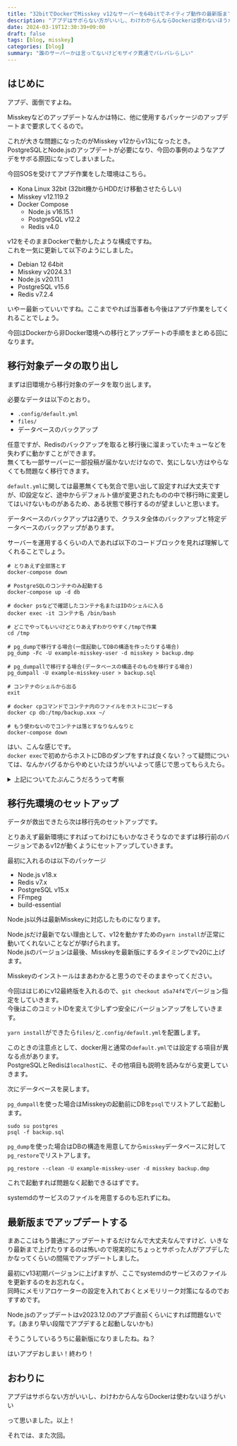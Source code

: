 ```yaml
---
title: "32bitでDockerでMisskey v12なサーバーを64bitでネイティブ動作の最新版までアップグレードした話"
description: "アプデはサボらない方がいいし、わけわからんならDockerは使わないほうがいい"
date: 2024-03-19T12:30:39+09:00
draft: false
tags: [blog, misskey]
categories: [blog]
summary: "誰のサーバーかは言ってないけどモザイク貫通でバレバレらしい"
---
```


## はじめに

アプデ、面倒ですよね。

Misskeyなどのアップデートなんかは特に、他に使用するパッケージのアップデートまで要求してくるので。

これが大きな問題になったのがMisskey v12からv13になったとき。  
PostgreSQLとNode.jsのアップデートが必要になり、今回の事例のようなアプデをサボる原因になってしまいました。

今回SOSを受けてアプデ作業をした環境はこちら。

- Kona Linux 32bit (32bit機からHDDだけ移動させたらしい)
- Misskey v12.119.2
- Docker Compose
  - Node.js v16.15.1
  - PostgreSQL v12.2
  - Redis v4.0

v12をそのままDockerで動かしたような構成ですね。  
これを一気に更新して以下のようにしました。

- Debian 12 64bit
- Misskey v2024.3.1
- Node.js v20.11.1
- PostgreSQL v15.6
- Redis v7.2.4

いやー最新っていいですね。ここまでやれば当事者も今後はアプデ作業をしてくれることでしょう。

今回はDockerから非Docker環境への移行とアップデートの手順をまとめる回になります。

## 移行対象データの取り出し

まずは旧環境から移行対象のデータを取り出します。

必要なデータは以下のとおり。

- `.config/default.yml`
- `files/`
- データベースのバックアップ

任意ですが、Redisのバックアップを取ると移行後に溜まっていたキューなどを失わずに動かすことができます。  
無くても一部サーバーに一部投稿が届かないだけなので、気にしない方はやらなくても問題なく移行できます。

`default.yml`に関しては最悪無くても気合で思い出して設定すれば大丈夫ですが、ID設定など、途中からデフォルト値が変更されたものの中で移行時に変更してはいけないものがあるため、ある状態で移行するのが望ましいと思います。

データベースのバックアップは2通りで、クラスタ全体のバックアップと特定データベースのバックアップがあります。

サーバーを運用するくらいの人であれば以下のコードブロックを見れば理解してくれることでしょう。

```shell
# とりあえず全部落とす
docker-compose down

# PostgreSQLのコンテナのみ起動する
docker-compose up -d db

# docker psなどで確認したコンテナ名またはIDのシェルに入る
docker exec -it コンテナ名 /bin/bash

# どこでやってもいいけどとりあえずわかりやすく/tmpで作業
cd /tmp

# pg_dumpで移行する場合(一度起動してDBの構造を作ったりする場合)
pg_dump -Fc -U example-misskey-user -d misskey > backup.dmp

# pg_dumpallで移行する場合(データベースの構造そのものを移行する場合)
pg_dumpall -U example-misskey-user > backup.sql

# コンテナのシェルから出る
exit

# docker cpコマンドでコンテナ内のファイルをホストにコピーする
docker cp db:/tmp/backup.xxx ~/

# もう使わないのでコンテナは落とすなりなんなりと
docker-compose down
```

はい、こんな感じです。  
`docker exec`で初めからホストにDBのダンプをすれば良くない？って疑問については、なんかバグるからやめといたほうがいいよって感じで思ってもらえたら。

<details>
<summary>上記についてたぶんこうだろうって考察</summary>

Dockerコンテナから直接ホストOSにファイルを保存するという行為は、場合によっては言語や文字コードが異なる環境のシェルに標準出力として流してしまうことになります。

Misskeyのデータベースには投稿などが含まれますが、この投稿はアルファベットだけでなく日本語や特殊文字なども含まれています。

これを、言語の設定などが違う可能性のあるDockerコンテナから直接自身のホストOSのシェルに流してリダイレクトすると文字化けなどの不具合の原因になる可能性が高いと推測します。

これを回避するには、一度Dockerコンテナ内のシェルでファイルの保存までを行ってから`docker cp`コマンドでファイルを持ってくるのが確実だと考え、これを採用しました。

正しいかわからんのでなんか良い考察や情報があれば教えてほしい。

</details>

## 移行先環境のセットアップ

データが救出できたら次は移行先のセットアップです。

とりあえず最新環境にすればってわけにもいかなさそうなのでまずは移行前のバージョンであるv12が動くようにセットアップしていきます。

最初に入れるのは以下のパッケージ

- Node.js v18.x
- Redis v7.x
- PostgreSQL v15.x
- FFmpeg
- build-essential

Node.js以外は最新Misskeyに対応したものになります。

Node.jsだけ最新でない理由として、v12を動かすための`yarn install`が正常に動いてくれないことなどが挙げられます。  
Node.jsのバージョンは最後、Misskeyを最新版にするタイミングでv20に上げます。

Misskeyのインストールはまあわかると思うのでそのままやってください。

今回ははじめにv12最終版を入れるので、`git checkout a5a74f4`でバージョン指定をしていきます。  
今後はこのコミットIDを変えて少しずつ安全にバージョンアップをしていきます。

`yarn install`ができたら`files/`と`.config/default.yml`を配置します。

このときの注意点として、docker用と通常の`default.yml`では設定する項目が異なる点があります。  
PostgreSQLとRedisは`localhost`に、その他項目も説明を読みながら変更していきます。

次にデータベースを戻します。

`pg_dumpall`を使った場合はMisskeyの起動前にDBを`psql`でリストアして起動します。

```shell
sudo su postgres
psql -f backup.sql
```

`pg_dump`を使った場合はDBの構造を用意してから`misskey`データベースに対して`pg_restore`でリストアします。

```shell
pg_restore --clean -U example-misskey-user -d misskey backup.dmp
```

これで起動すれば問題なく起動できるはずです。

systemdのサービスのファイルを用意するのも忘れずにね。

## 最新版までアップデートする

まあここはもう普通にアップデートするだけなんで大丈夫なんですけど、いきなり最新まで上げたりするのは怖いので現実的にちょっとサボった人がアプデしたかなってくらいの間隔でアップデートしました。

最初にv13初期バージョンに上げますが、ここでsystemdのサービスのファイルを更新するのをお忘れなく。  
同時にメモリアロケーターの設定を入れておくとメモリリーク対策になるのでおすすめです。

Node.jsのアップデートはv2023.12.0のアプデ直前くらいにすれば問題ないです。(あまり早い段階でアプデすると起動しないかも)

そうこうしているうちに最新版になりましたね。ね？

はいアプデおしまい！終わり！

## おわりに

アプデはサボらない方がいいし、わけわからんならDockerは使わないほうがいい

って思いました。以上！

それでは、また次回。
